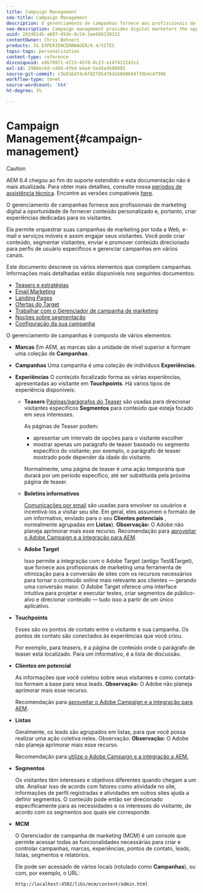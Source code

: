 ```yaml
---
title: Campaign Management
seo-title: Campaign Management
description: O gerenciamento de campanhas fornece aos profissionais de marketing digital a oportunidade de fornecer conteúdo personalizado e, portanto, criar experiências dedicadas para os visitantes. Ela permite orquestrar suas campanhas de marketing por toda a Web, e-mail e serviços móveis e assim engajar seus visitantes.
seo-description: Campaign management provides digital marketers the opportunity to deliver personalized content and so create dedicated experiences for visitors. It allows you to orchestrate your marketing campaigns across the web, email and mobile services and so engage your visitors.
uuid: 202d614b-a607-45de-8c24-1ee66b230315
contentOwner: Chris Bohnert
products: SG_EXPERIENCEMANAGER/6.4/SITES
topic-tags: personalization
content-type: reference
discoiquuid: e8b70971-4f23-45f8-8c23-e147413243c2
exl-id: 2980ec6d-cdd4-4fbd-b4a4-5e45e4508903
source-git-commit: c5b816d74c6f02f85476d16868844f39b4c47996
workflow-type: tm+mt
source-wordcount: '664'
ht-degree: 3%

---
```


# Campaign Management{#campaign-management}

>[!CAUTION]
>
>AEM 6.4 chegou ao fim do suporte estendido e esta documentação não é mais atualizada. Para obter mais detalhes, consulte nossa [períodos de assistência técnica](https://helpx.adobe.com/br/support/programs/eol-matrix.html). Encontre as versões compatíveis [here](https://experienceleague.adobe.com/docs/).

O gerenciamento de campanhas fornece aos profissionais de marketing digital a oportunidade de fornecer conteúdo personalizado e, portanto, criar experiências dedicadas para os visitantes.

Ela permite orquestrar suas campanhas de marketing por toda a Web, e-mail e serviços móveis e assim engajar seus visitantes. Você pode criar conteúdo, segmentar visitantes, enviar e promover conteúdo direcionado para perfis de usuário específicos e gerenciar campanhas em vários canais.

Este documento descreve os vários elementos que compõem campanhas. Informações mais detalhadas estão disponíveis nos seguintes documentos:

* [Teasers e estratégias](/help/sites-classic-ui-authoring/classic-personalization-campaigns-teasers-strategy.md)
* [Email Marketing](/help/sites-classic-ui-authoring/classic-personalization-campaigns-email.md)
* [Landing Pages](/help/sites-classic-ui-authoring/classic-personalization-campaigns-landingpage.md)
* [Ofertas do Target](/help/sites-classic-ui-authoring/classic-personalization-campaigns-target-offers.md)
* [Trabalhar com o Gerenciador de campanha de marketing](/help/sites-classic-ui-authoring/classic-personalization-campaigns-mktg-manager.md)
* [Noções sobre segmentação](/help/sites-classic-ui-authoring/classic-personalization-campaigns-segmentation.md)
* [Configuração da sua campanha](/help/sites-classic-ui-authoring/classic-personalization-campaigns-setting-up-your.md)

O gerenciamento de campanhas é composto de vários elementos:

* **Marcas**
Em AEM, as marcas são a unidade de nível superior e formam uma coleção de 
**Campanhas**.

* **Campanhas**
Uma campanha é uma coleção de indivíduos 
**Experiências**.

* **Experiências**
O conteúdo focalizado forma as várias experiências, apresentadas ao visitante em 
**Touchpoints**. Há vários tipos de experiência disponíveis:

   * **Teasers**
      [Páginas/parágrafos do Teaser](#teasers) são usadas para direcionar visitantes específicos **Segmentos** para conteúdo que esteja focado em seus interesses.

      As páginas de Teaser podem:

      * apresentar um intervalo de opções para o visitante escolher
      * mostrar apenas um parágrafo de teaser baseado no segmento específico do visitante; por exemplo, o parágrafo de teaser mostrado pode depender da idade do visitante.

      Normalmente, uma página de teaser é uma ação temporária que durará por um período específico, até ser substituída pela próxima página de teaser.

   * **Boletins informativos**

      [Comunicações por email](#emailmarketing) são usadas para envolver os usuários e incentivá-los a visitar seu site. Em geral, eles assumem o formato de um informativo, enviado para o seu **Clientes potenciais** , normalmente agrupadas em **Listas**). **Observação:** O Adobe não planeja aprimorar mais esse recurso. Recomendação para [aproveitar o Adobe Campaign e a integração para AEM](/help/sites-administering/campaign.md).

   * **Adobe Target**

      Isso permite a integração com o Adobe Target (antigo Test&amp;Target), que fornece aos profissionais de marketing uma ferramenta de otimização para a conversão de sites com os recursos necessários para tornar o conteúdo online mais relevante aos clientes — gerando uma conversão maior. O Adobe Target oferece uma interface intuitiva para projetar e executar testes, criar segmentos de público-alvo e direcionar conteúdo — tudo isso a partir de um único aplicativo.


* **Touchpoints**

   Esses são os pontos de contato entre o visitante e sua campanha. Os pontos de contato são conectados às experiências que você criou.

   Por exemplo, para teasers, é a página de conteúdo onde o parágrafo de teaser está localizado. Para um informativo, é a lista de discussão.

* **Clientes em potencial**

   As informações que você coletou sobre seus visitantes e como contatá-los formam a base para seus leads. **Observação:** O Adobe não planeja aprimorar mais esse recurso.

   Recomendação para [aproveitar o Adobe Campaign e a integração para AEM](/help/sites-administering/campaign.md).

* **Listas**

   Geralmente, os leads são agrupados em listas, para que você possa realizar uma ação coletiva neles. Observação: **Observação:** O Adobe não planeja aprimorar mais esse recurso.

   Recomendação para [utilize o Adobe Campaign e a integração a AEM.](/help/sites-administering/campaign.md)

* **Segmentos**

   Os visitantes têm interesses e objetivos diferentes quando chegam a um site. Analisar isso de acordo com fatores como atividade no site, informações de perfil registradas e atividades em outros sites ajuda a definir segmentos. O conteúdo pode então ser direcionado especificamente para as necessidades e os interesses do visitante, de acordo com os segmentos aos quais ele corresponde.

* **MCM**

   O Gerenciador de campanha de marketing (MCM) é um console que permite acessar todas as funcionalidades necessárias para criar e controlar campanhas, marcas, experiências, pontos de contato, leads, listas, segmentos e relatórios.

   Ele pode ser acessado de vários locais (rotulado como **Campanhas**), ou com, por exemplo, o URL:

   `http://localhost:4502/libs/mcm/content/admin.html`
